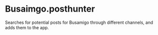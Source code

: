 # Busaimgo.posthunter
Searches for potential posts for Busamigo through different channels, and adds them to the app.
